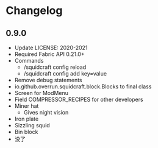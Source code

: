 # Changelog

## 0.9.0

- Update LICENSE: 2020-2021
- Required Fabric API 0.21.0+
- Commands
    - /squidcraft config reload
    - /squidcraft config add key=value
- Remove debug statements
- io.github.overrun.squidcraft.block.Blocks to final class
- Screen for ModMenu
- Field COMPRESSOR_RECIPES for other developers
- Miner hat
    - Gives night vision
- Iron plate
- Sizzling squid
- Bin block
- 没了
